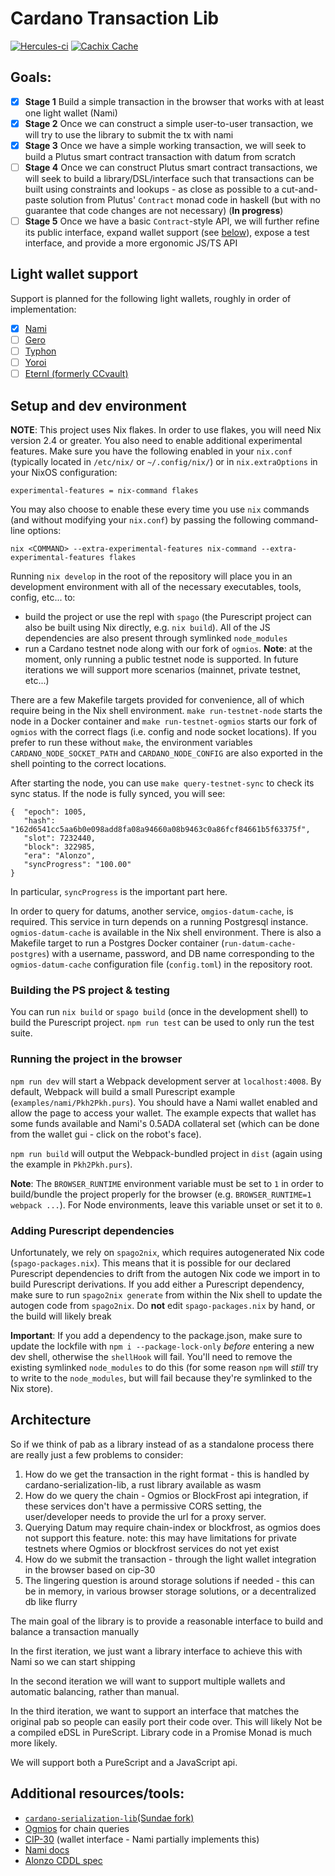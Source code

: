 # Cardano Transaction Lib
[![Hercules-ci][Herc badge]][Herc link]
[![Cachix Cache][Cachix badge]][Cachix link]

[Herc badge]: https://img.shields.io/badge/ci--by--hercules-green.svg
[Herc link]: https://hercules-ci.com/github/Plutonomicon/cardano-transaction-lib
[Cachix badge]: https://img.shields.io/badge/cachix-public_plutonomicon-blue.svg
[Cachix link]: https://public-plutonomicon.cachix.org

## Goals:

- [x] **Stage 1** Build a simple transaction in the browser that works with at least one light wallet (Nami)
- [x] **Stage 2** Once we can construct a simple user-to-user transaction, we will try to use the library to submit the tx with nami
- [x] **Stage 3** Once we have a simple working transaction, we will seek to build a Plutus smart contract transaction with datum from scratch
- [ ] **Stage 4** Once we can construct Plutus smart contract transactions, we will seek to build a library/DSL/interface such that transactions can be built using constraints and lookups - as close as possible to a cut-and-paste solution from Plutus' `Contract` monad code in haskell (but with no guarantee that code changes are not necessary) (**In progress**)
- [ ] **Stage 5** Once we have a basic `Contract`-style API, we will further refine its public interface, expand wallet support (see [below](#light-wallet-support)), expose a test interface, and provide a more ergonomic JS/TS API

## Light wallet support
 
Support is planned for the following light wallets, roughly in order of implementation:

- [x] [Nami](https://namiwallet.io/)
- [ ] [Gero](https://gerowallet.io/)
- [ ] [Typhon](https://typhonwallet.io/)
- [ ] [Yoroi](https://yoroi-wallet.com/)
- [ ] [Eternl (formerly CCvault)](https://eternl.io/)

## Setup and dev environment

**NOTE**: This project uses Nix flakes. In order to use flakes, you will need Nix version 2.4 or greater. You also need to enable additional experimental features. Make sure you have the following enabled in your `nix.conf` (typically located in `/etc/nix/` or `~/.config/nix/`) or in `nix.extraOptions` in your NixOS configuration: 

```
experimental-features = nix-command flakes
```

You may also choose to enable these every time you use `nix` commands (and without modifying your `nix.conf`) by passing the following command-line options:

```
nix <COMMAND> --extra-experimental-features nix-command --extra-experimental-features flakes
```

Running `nix develop` in the root of the repository will place you in an development environment with all of the necessary executables, tools, config, etc... to:

- build the project or use the repl with `spago` (the Purescript project can also be built using Nix directly, e.g. `nix build`). All of the JS dependencies are also present through symlinked `node_modules`
- run a Cardano testnet node along with our fork of `ogmios`. **Note**: at the moment, only running a public testnet node is supported. In future iterations we will support more scenarios (mainnet, private testnet, etc...)

There are a few Makefile targets provided for convenience, all of which require being in the Nix shell environment. `make run-testnet-node` starts the node in a Docker container and `make run-testnet-ogmios` starts our fork of `ogmios` with the correct flags (i.e. config and node socket locations). If you prefer to run these without `make`, the environment variables `CARDANO_NODE_SOCKET_PATH` and `CARDANO_NODE_CONFIG` are also exported in the shell pointing to the correct locations. 

After starting the node, you can use `make query-testnet-sync` to check its sync status. If the node is fully synced, you will see:

```
{  "epoch": 1005, 
   "hash": "162d6541cc5aa6b0e098add8fa08a94660a08b9463c0a86fcf84661b5f63375f", 
   "slot": 7232440, 
   "block": 322985, 
   "era": "Alonzo", 
   "syncProgress": "100.00" 
} 
``` 

In particular, `syncProgress` is the important part here.

In order to query for datums, another service, `omgios-datum-cache`, is required. This service in turn depends on a running Postgresql instance. `ogmios-datum-cache` is available in the Nix shell environment. There is also a Makefile target to run a Postgres Docker container (`run-datum-cache-postgres`) with a username, password, and DB name corresponding to the `ogmios-datum-cache` configuration file (`config.toml`) in the repository root.

### Building the PS project & testing

You can run `nix build` or `spago build` (once in the development shell) to build the Purescript project. `npm run test` can be used to only run the test suite.

### Running the project in the browser

`npm run dev` will start a Webpack development server at `localhost:4008`. By default, Webpack will build a small Purescript example (`examples/nami/Pkh2Pkh.purs`). You should have a Nami wallet enabled and allow the page to access your wallet. The example expects that wallet has some funds available and Nami's 0.5ADA collateral set (which can be done from the wallet gui - click on the robot's face). 

`npm run build` will output the Webpack-bundled project in `dist` (again using the example in `Pkh2Pkh.purs`).

**Note**: The `BROWSER_RUNTIME` environment variable must be set to `1` in order to build/bundle the project properly for the browser (e.g. `BROWSER_RUNTIME=1 webpack ...`). For Node environments, leave this variable unset or set it to `0`.

### Adding Purescript dependencies

Unfortunately, we rely on `spago2nix`, which requires autogenerated Nix code (`spago-packages.nix`). This means that it is possible for our declared Purescript dependencies to drift from the autogen Nix code we import in to build Purescript derivations. If you add either a Purescript dependency, make sure to run `spago2nix generate` from within the Nix shell to update the autogen code from `spago2nix`. Do **not** edit `spago-packages.nix` by hand, or the build will likely break

**Important**: If you add a dependency to the package.json, make sure to update the lockfile with `npm i --package-lock-only` _before_ entering a new dev shell, otherwise the `shellHook` will fail. You'll need to remove the existing symlinked `node_modules` to do this (for some reason `npm` will _still_ try to write to the `node_modules`, but will fail because they're symlinked to the Nix store).

## Architecture
So if we think of pab as a library instead of as a standalone process there are really just a few problems to consider:

1. How do we get the transaction in the right format - this is handled by cardano-serialization-lib,  a rust library available as wasm
2. How do we query the chain - Ogmios or BlockFrost api integration,   if these services don't have a permissive CORS setting,  the user/developer needs to provide the url for a proxy server.
3. Querying Datum may require chain-index or blockfrost, as ogmios does not support this feature.
note: this may have limitations for private testnets where Ogmios or blockfrost services do not yet exist
4. How do we submit the transaction - through the light wallet integration in the browser based on cip-30
5. The lingering question is around storage solutions if needed - this can be in memory,  in various browser storage solutions,  or a decentralized db like flurry

The main goal of the library is to provide a reasonable interface to build and balance a transaction manually

In the first iteration, we just want a library interface to achieve this with Nami so we can start shipping

In the second iteration we will want to support multiple wallets and automatic balancing, rather than manual.

In the third iteration,  we want to support an interface that matches the original pab so people can easily port their code over. This will likely Not be a compiled eDSL in PureScript.   Library code in a Promise Monad is much more likely.

We will support both a PureScript and a JavaScript api.

## Additional resources/tools:
  - [`cardano-serialization-lib`(Sundae fork)](https://github.com/SundaeSwap-finance/cardano-serialization-lib)
  - [Ogmios](https://ogmios.dev ) for chain queries
  - [CIP-30](https://github.com/cardano-foundation/CIPs/tree/master/CIP-0030) (wallet interface - Nami partially implements this)
  - [Nami docs](https://github.com/Berry-Pool/nami-wallet) 
  - [Alonzo CDDL spec](https://github.com/input-output-hk/cardano-ledger/blob/0738804155245062f05e2f355fadd1d16f04cd56/alonzo/impl/cddl-files/alonzo.cddl) 
